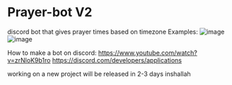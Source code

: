 # Prayer-bot V2
discord bot that gives prayer times based on timezone
Examples:
![image](https://github.com/realgnh/Prayer-bot/assets/150723285/e69b3d9b-1fc1-4d2d-a448-0260f47586bd)
![image](https://github.com/realgnh/Prayer-bot/assets/150723285/56878f2c-ab8e-40a8-b4ba-7f67d26263f3)

How to make a bot on discord:
https://www.youtube.com/watch?v=zrNloK9b1ro 
https://discord.com/developers/applications

working on a new project will be released in 2-3 days inshallah
